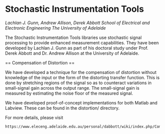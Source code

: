 Stochastic Instrumentation Tools
================================

<em>Lachlan J. Gunn, Andrew Allison, Derek Abbott
School of Electrical and Electronic Engineering
The University of Adelaide</em>

The Stochastic Instrumentation Tools libraries use stochastic signal
processing to provide enhanced measurement capabilities.
They have been developed by Lachlan J. Gunn as part of his doctoral study
under Prof. Derek Abbott and Dr. Andrew Allison at the University of Adelaide.

== Compensation of Distortion ==

We have developed a technique for the compensation of distortion without
knowledge of the input or the form of the distorting transfer function.
This is done by stretching regions of the signal so as to counteract
variations in small-signal gain across the output range.
The small-signal gain is measured by estimating the noise floor of the
measured signal.

We have developed proof-of-concept implementations for both Matlab and
Labview.  These can be found in the distortion/ directory.

For more details, please visit

	https://www.eleceng.adelaide.edu.au/personal/dabbott/wiki/index.php/Compensation_of_distortion